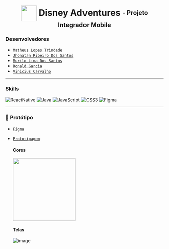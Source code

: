 <h1 align="center"><img width="50px" heigth="50px" align="center" src="https://user-images.githubusercontent.com/105024144/233259434-5695afaa-283d-413c-b687-9c3f136c60f4.png"> Disney Adventures <sub><sup> - Projeto Integrador Mobile</sup></sub></h1>

### Desenvolvedores
- [`Matheus Lopes Trindade`](https://github.com/MatheusLTrindade/)
- [`Jhonatan Ribeiro Dos Santos`](https://github.com/jrsantos1/)
- [`Murilo Lima Dos Santos`](https://github.com/Murilolima98/)
- [`Ronald Garcia`](https://github.com/RonaldAG/)
- [`Vinicius Carvalho`](https://github.com/ViniciusC01/)

<hr>

### Skills
  ![ReactNative](https://img.shields.io/badge/React_Native-20232A?style=for-the-badge&logo=react&logoColor=61DAFB)
  ![Java](https://img.shields.io/badge/Java-ED8B00?style=for-the-badge&logo=openjdk&logoColor=white)
  ![JavaScript](https://img.shields.io/badge/JavaScript-F7DF1E?style=for-the-badge&logo=javascript&logoColor=black)
  ![CSS3](https://img.shields.io/badge/CSS3-1572B6?style=for-the-badge&logo=css3&logoColor=white)
  ![Figma](https://img.shields.io/badge/Figma-F24E1E?style=for-the-badge&logo=figma&logoColor=white)
  
<hr>

### :pencil: Protótipo
- [`Figma`](https://www.figma.com/file/BYz51QMadoED3M1VWXL380/DISNEY-ADVENTURES?node-id=1%3A3&t=mj3JGlWHz3PuHDGK-1)
- [`Prototipagem`](https://www.figma.com/proto/BYz51QMadoED3M1VWXL380/DISNEY-ADVENTURES?node-id=1-3&scaling=scale-down&page-id=0%3A1&starting-point-node-id=1%3A2)

  #### Cores
  <img width="200px" heigth="200px" src="https://user-images.githubusercontent.com/105024144/233258834-5edaa276-694d-4143-b448-e6ee3c598f58.png">

  #### Telas
  ![image](https://user-images.githubusercontent.com/105024144/233258629-028e1c95-aa45-44ab-85ab-bb5db2e72798.png)

